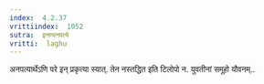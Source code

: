 ```yaml
---
index:  4.2.37
vrittiindex:  1052
sutra:  इनण्यनपत्ये
vritti:  laghu 
---
```


अनपत्यार्थेऽणि परे इन् प्रकृत्या स्यात्. तेन नस्तद्धित इति टिलोपो न. युवतीनां समूहो यौवनम्..

